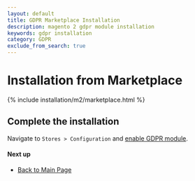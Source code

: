 ```yaml
---
layout: default
title: GDPR Marketplace Installation
description: magento 2 gdpr module installation
keywords: gdpr installation
category: GDPR
exclude_from_search: true
---
```


# Installation from Marketplace

{% include installation/m2/marketplace.html %}

## Complete the installation

Navigate to `Stores > Configuration` and
[enable GDPR module](/m2/extensions/gdpr/configuration/).

#### Next up

 -  [Back to Main Page](/m2/extensions/gdpr/)
